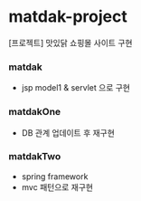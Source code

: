 # matdak-project
[프로젝트] 맛있닭 쇼핑몰 사이트 구현
### matdak
- jsp model1 & servlet 으로 구현
### matdakOne
- DB 관계 업데이트 후 재구현
### matdakTwo
- spring framework
- mvc 패턴으로 재구현
